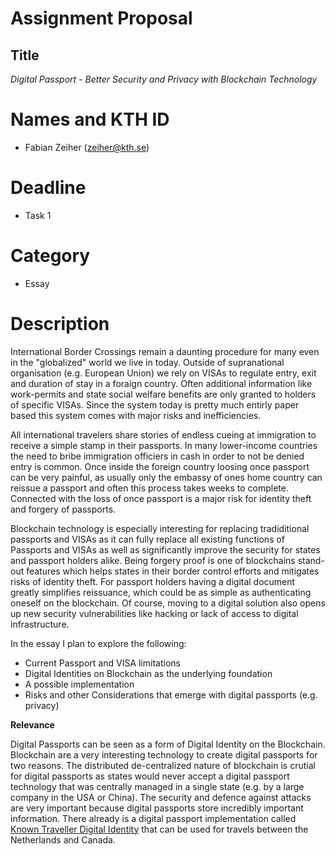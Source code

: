 # Assignment Proposal

## Title 
_Digital Passport - Better Security and Privacy with Blockchain Technology_

# Names and KTH ID
- Fabian Zeiher (zeiher@kth.se)

# Deadline
- Task 1

# Category
- Essay

# Description

International Border Crossings remain a daunting procedure for many even in the "globalized" world we live in today.
Outside of supranational organisation (e.g. European Union) we rely on VISAs to regulate entry, exit and duration of stay in a foraign country.
Often additional information like work-permits and state social welfare benefits are only granted to holders of specific VISAs.
Since the system today is pretty much entirly paper based this system comes with major risks and inefficiencies.

All international travelers share stories of endless cueing at immigration to receive a simple stamp in their passports.
In many lower-income countries the need to bribe immigration officiers in cash in order to not be denied entry is common.
Once inside the foreign country loosing once passport can be very painful, as usually only the embassy of ones home country can reissue a passport and often this process takes weeks to complete.
Connected with the loss of once passport is a major risk for identity theft and forgery of passports.

Blockchain technology is especially interesting for replacing tradiditional passports and VISAs as it can fully replace all existing functions of Passports and VISAs as well as significantly improve the security for states and passport holders alike.
Being forgery proof is one of blockchains stand-out features which helps states in their border control efforts and mitigates risks of identity theft.
For passport holders having a digital document greatly simplifies reissuance, which could be as simple as authenticating oneself on the blockchain.
Of course, moving to a digital solution also opens up new security vulnerabilities like hacking or lack of access to digital infrastructure.

In the essay I plan to explore the following:
- Current Passport and VISA limitations
- Digital Identities on Blockchain as the underlying foundation
- A possible implementation
- Risks and other Considerations that emerge with digital passports (e.g. privacy)

**Relevance**

Digital Passports can be seen as a form of Digital Identity on the Blockchain.
Blockchain are a very interesting technology to create digital passports for two reasons.
The distributed de-centralized nature of blockchain is crutial for digital passports as states would never accept a digital passport technology that was centrally managed in a single state (e.g. by a large company in the USA or China).
The security and defence against attacks are very important because digital passports store incredibly important information.
There already is a digital passport implementation called [Known Traveller Digital Identity](https://ktdi.org) that can be used for travels between the Netherlands and Canada.



